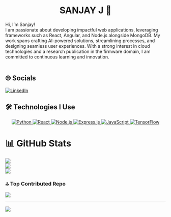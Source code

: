 <div align="center">
  <h1> SANJAY J 💫</h1>
</div>
Hi, I’m Sanjay!<br>I am passionate about developing impactful web applications, leveraging frameworks such as React, Angular, and Node.js alongside MongoDB. My work spans crafting AI-powered solutions, streamlining processes, and designing seamless user experiences. With a strong interest in cloud technologies and a research publication in the firmware domain, I am committed to continuous learning and innovation.<br><br>


## 🌐 Socials
[![LinkedIn](https://img.shields.io/badge/LinkedIn-%230077B5.svg?logo=linkedin&logoColor=white)](https://linkedin.com/in/sanjayj08) 

## 🛠️ Technologies I Use

<div align="center">
  <a href="https://www.python.org" target="_blank">
    <img src="https://img.shields.io/badge/Python-3670A0?style=for-the-badge&logo=python&logoColor=ffdd54" alt="Python">
  </a>
  <a href="https://reactjs.org" target="_blank">
    <img src="https://img.shields.io/badge/React-%2320232a.svg?style=for-the-badge&logo=react&logoColor=%2361DAFB" alt="React">
  </a>
  <a href="https://nodejs.org" target="_blank">
    <img src="https://img.shields.io/badge/Node.js-6DA55F?style=for-the-badge&logo=node.js&logoColor=white" alt="Node.js">
  </a>
  <a href="https://expressjs.com" target="_blank">
    <img src="https://img.shields.io/badge/Express.js-%23404d59.svg?style=for-the-badge&logo=express&logoColor=%2361DAFB" alt="Express.js">
  </a>
  <a href="https://developer.mozilla.org/en-US/docs/Web/JavaScript" target="_blank">
    <img src="https://img.shields.io/badge/JavaScript-%23323330.svg?style=for-the-badge&logo=javascript&logoColor=%23F7DF1E" alt="JavaScript">
  </a>
  <a href="https://www.tensorflow.org" target="_blank">
    <img src="https://img.shields.io/badge/TensorFlow-%23FF6F00.svg?style=for-the-badge&logo=TensorFlow&logoColor=white" alt="TensorFlow">
  </a>
</div>


# 📊 GitHub Stats
![](https://github-readme-stats.vercel.app/api?username=sanjayjr8&theme=dark&hide_border=false&include_all_commits=false&count_private=false)<br/>
![](https://github-readme-streak-stats.herokuapp.com/?user=sanjayjr8&theme=dark&hide_border=false)<br/>
![](https://github-readme-stats.vercel.app/api/top-langs/?username=sanjayjr8&theme=dark&hide_border=false&include_all_commits=false&count_private=false&layout=compact)

### 🔝 Top Contributed Repo
![](https://github-contributor-stats.vercel.app/api?username=sanjayjr8&limit=5&theme=dark&combine_all_yearly_contributions=true)

---
[![](https://visitcount.itsvg.in/api?id=sanjayjr8&icon=0&color=0)](https://visitcount.itsvg.in)

